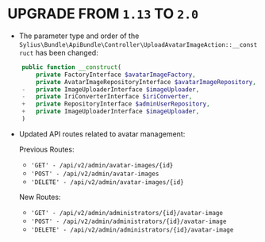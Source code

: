 # UPGRADE FROM `1.13` TO `2.0`

* The parameter type and order of the `Sylius\Bundle\ApiBundle\Controller\UploadAvatarImageAction::__construct` has been changed:
```php
    public function __construct(
        private FactoryInterface $avatarImageFactory,
        private AvatarImageRepositoryInterface $avatarImageRepository,
    -   private ImageUploaderInterface $imageUploader,
    -   private IriConverterInterface $iriConverter,
    +   private RepositoryInterface $adminUserRepository,
    +   private ImageUploaderInterface $imageUploader,
    )
```

* Updated API routes related to avatar management:

  Previous Routes:
    * `'GET' - /api/v2/admin/avatar-images/{id}`
    * `'POST' - /api/v2/admin/avatar-images`
    * `'DELETE' - /api/v2/admin/avatar-images/{id}`

  New Routes:
    * `'GET' - /api/v2/admin/administrators/{id}/avatar-image`
    * `'POST' - /api/v2/admin/administrators/{id}/avatar-image`
    * `'DELETE' - /api/v2/admin/administrators/{id}/avatar-image`
